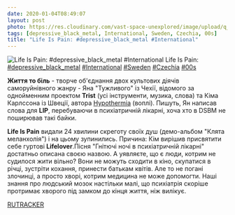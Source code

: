 ```yaml
---
date: 2020-01-04T08:49:07
layout: post
photo: https://res.cloudinary.com/vast-space-unexplored/image/upload/q_auto,dpr_auto,w_auto/photos/photo_843_04-01-2020_08-49-07.jpg
tags: [depressive_black_metal, International, Sweden, Czechia, 00s]
title: "Life Is Pain: #depressive_black_metal #International"
---
```

![Life Is Pain: #depressive_black_metal #International](https://res.cloudinary.com/vast-space-unexplored/image/upload/q_auto,dpr_auto,w_auto/photos/photo_843_04-01-2020_08-49-07.jpg)
Life Is Pain: [#depressive_black_metal](/tags/#depressive_black_metal) [#International](/tags/#International) [#Sweden](/tags/#Sweden) [#Czechia](/tags/#Czechia) [#00s](/tags/#00s)

**Життя то біль** - творче об&#39;єднання двох культових діячів саморуйнівного жанру - Яна &quot;Тужливого&quot; із Чехії, відомого за однойменним проектом **Trist** (усі інструменти, музика, слова) та Кіма Карлссона із Швеції, автора [Hypothermia](/2019-12-23-hypothermia--depressive-black-metal-sweden-swedish) (воплі). Пишуть, Ян написав слова для **LIP**, перебуваючи в психіатричній лікарні, хоча хто в DSBM не поширював такі байки.

**Life Is Pain** видали 24 хвилини скреготу своїх душ (демо-альбом &quot;Клята меланхолія&quot;) і на цьому зупинились. Причина: Кім вирішив присвятити себе гуртові **Lifelover**.Пісня &quot;Гнітючі ночі в психіатричній лікарні&quot; достатньо описана своєю назвою. А уявляєте, що є люди, котрим не судилося жити вільно? Вони не можуть сходити в кіно, скупатися в річці, зустріти кохання, принести батькам квітів. Але то не погані злочинці, а просто хворі, котрим медицина не може допомогти. Наші знання про людський мозок настільки малі, що психіатрія скоріше протримає хворого під замком до кінця життя, ніж вилікує.

[RUTRACKER](https://rutracker.org/forum/viewtopic.php?t=3702902)